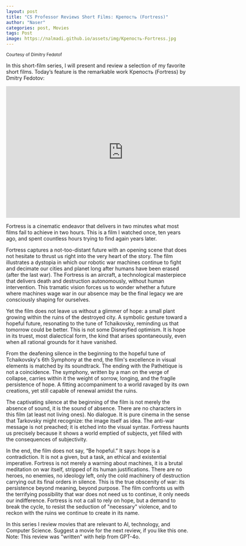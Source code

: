 ```yaml
---
layout: post
title: "CS Professor Reviews Short Films: Крепость (Fortress)"
author: "Naser"
categories: post, Movies
tags: Post
image: https://nalmadi.github.io/assets/img/Крепость-Fortress.jpg
---
```

<sup>Courtesy of Dimitry Fedotof</sup>


In this short-film series, I will present and review a selection of my favorite short films. Today’s feature is the remarkable work Крепость (Fortress) by Dmitry Fedotov:

<iframe title="vimeo-player" src="https://player.vimeo.com/video/67768281?h=ed0ad590ec" width="640" height="360" frameborder="0"    allowfullscreen></iframe> 




Fortress is a cinematic endeavor that delivers in two minutes what most films fail to achieve in two hours. This is a film I watched once, ten years ago, and spent countless hours trying to find again years later. 

Fortress captures a not-too-distant future with an opening scene that does not hesitate to thrust us right into the very heart of the story. The film illustrates a dystopia in which our robotic war machines continue to fight and decimate our cities and planet long after humans have been erased (after the last war). The Fortress is an aircraft, a technological masterpiece that delivers death and destruction autonomously, without human intervention. This tramatic vision forces us to wonder whether a future where machines wage war in our absence may be the final legacy we are consciously shaping for ourselves.

Yet the film does not leave us without a glimmer of hope: a small plant growing within the ruins of the destroyed city. A symbolic gesture toward a hopeful future, resonating to the tune of Tchaikovsky, reminding us that tomorrow could be better. This is not some Disneyfied optimism. It is hope in its truest, most dialectical form, the kind that arises spontaneously, even when all rational grounds for it have vanished.

From the deafening silence in the beginning to the hopeful tune of Tchaikovsky's 6th Symphony at the end, the film's excellence in visual elements is matched by its soundtrack. The ending with the Pathétique is not a coincidence. The symphony, written by a man on the verge of collapse, carries within it the weight of sorrow, longing, and the fragile persistence of hope. A fitting accompaniment to a world ravaged by its own creations, yet still capable of renewal amidst the ruins.

The captivating silence at the beginning of the film is not merely the absence of sound, it is the sound of absence.  There are no characters in this film (at least not living ones). No dialogue. It is pure cinema in the sense that Tarkovsky might recognize: the image itself as idea. The anti-war message is not preached; it is etched into the visual syntax. Fortress haunts us precisely because it shows a world emptied of subjects, yet filled with the consequences of subjectivity.

In the end, the film does not say, “Be hopeful.” It says: hope is a contradiction. It is not a given, but a task, an ethical and existential imperative. Fortress is not merely a warning about machines, it is a brutal meditation on war itself, stripped of its human justifications. There are no heroes, no enemies, no ideology left, only the cold machinery of destruction carrying out its final orders in silence. This is the true obscenity of war: its persistence beyond meaning, beyond purpose. The film confronts us with the terrifying possibility that war does not need us to continue, it only needs our indifference. Fortress is not a call to rely on hope, but a demand to break the cycle, to resist the seduction of "necessary" violence, and to reckon with the ruins we continue to create in its name.

In this series I review movies that are relevant to AI, technology, and Computer Science.  Suggest a movie for the next review, if you like this one.
Note: This review was "written" with help from GPT-4o.

